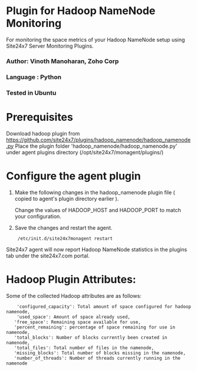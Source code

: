 Plugin for Hadoop NameNode Monitoring
=====================================

For monitoring the space metrics of your Hadoop NameNode setup using Site24x7 Server Monitoring Plugins. 
  
### Author: Vinoth Manoharan, Zoho Corp
### Language : Python
### Tested in Ubuntu

Prerequisites
=============

Download hadoop plugin from https://github.com/site24x7/plugins/hadoop_namenode/hadoop_namenode.py
Place the plugin folder 'hadoop_namenode/hadoop_namenode.py' under agent plugins directory (/opt/site24x7/monagent/plugins/)


Configure the agent plugin
==========================
 
1. Make the following changes in the hadoop_namenode plugin file ( copied to agent's plugin directory earlier ).
 
	Change the values of HADOOP_HOST and HADOOP_PORT to match your configuration.
 
2. Save the changes and restart the agent.
 
		/etc/init.d/site24x7monagent restart

Site24x7 agent will now report Hadoop NameNode statistics in the plugins tab under the site24x7.com portal.


Hadoop Plugin Attributes:
===========================

Some of the collected Hadoop attributes are as follows:

		'configured_capacity': Total amount of space configured for hadoop namenode, 
		'used_space': Amount of space already used, 
       'free_space': Remaining space available for use, 
       'percent_remaining': percentage of space remaining for use in namenode, 
       'total_blocks': Number of blocks currently been created in namenode, 
       'total_files': Total number of files in the namenode,
       'missing_blocks': Total number of blocks missing in the namenode,
       'number_of_threads': Number of threads currently running in the namenode  